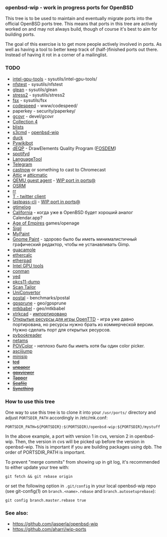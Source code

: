 ### openbsd-wip - work in progress ports for OpenBSD

This tree is to be used to maintain and eventually migrate ports into the
official OpenBSD ports tree. This means that ports in this tree are actively
worked on and may not always build, though of course it's best to aim for
building ports.

The goal of this exercise is to get more people actively involved in ports. As
well as having a tool to better keep track of (half-)finished ports out there.
Instead of having it rot in a corner of a mailinglist.

### TODO

* [intel-gpu-tools](https://cgit.freedesktop.org/xorg/app/intel-gpu-tools/) - sysutils/intel-gpu-tools/
* [nfstest](http://wiki.linux-nfs.org/wiki/index.php/NFStest) - sysutils/nfstest
* [glean](http://glean.sourceforge.net/run.html) - sysutils/glean
* [stress2](https://people.freebsd.org/~pho/stress/) - sysutils/stress2
* [fsx](https://codemonkey.org.uk/projects/fsx/) - sysutils/fsx
* [codespeed](https://github.com/tobami/codespeed) - www/codespeed/
* paperkey - security/paperkey/
* [gcovr](http://gcovr.com/) - devel/gcovr
* [Collection 4](https://collectd.org/wiki/index.php/Collection_4)
* [blists](http://www.openwall.com/blists/)
* [s3cmd](http://s3tools.org/s3cmd) - [openbsd-wip](https://github.com/jasperla/openbsd-wip/tree/master/net/s3cmd)
* [duck](https://duck.sh/)
* [Pywikibot](https://www.mediawiki.org/wiki/Manual:Pywikibot/ru)
* [dEQP](https://android.googlesource.com/platform/external/deqp/) - DrawElements Quality Program ([FOSDEM](https://archive.fosdem.org/2015/schedule/event/gl_testing/attachments/slides/670/export/events/attachments/gl_testing/slides/670/slides.pdf))
* [spotifyd](https://simonpersson.github.io/spotifyd/)
* [LanguageTool](https://languagetool.org/)
* [Telegram](https://github.com/vysheng/tg)
* [castnow](https://github.com/xat/castnow) or something to cast to Chromecast
* [Attic](https://attic-backup.org/) и [atticmatic](https://torsion.org/atticmatic/)
* [QEMU guest agent](http://wiki.qemu.org/Features/QAPI/GuestAgent) - [WIP port in ports@](http://comments.gmane.org/gmane.os.openbsd.ports/65642)
* [OSRM](http://project-osrm.org/)
* [rr](http://rr-project.org/)
* [T - twitter client](https://sferik.github.io/t/)
* [lastpass-cli](https://github.com/lastpass/lastpass-cli) - [WIP port in ports@](http://openbsd-archive.7691.n7.nabble.com/NEW-security-lastpass-cli-td267355.html)
* [gtimelog](https://github.com/gtimelog/gtimelog)
* [California](https://wiki.gnome.org/Apps/California) - когда уже в OpenBSD будет хороший аналог Calendar.app?
* [Age of Empires](http://openage.sft.mx) games/openage
* [Sigil](https://code.google.com/p/sigil/)
* [MyPaint](http://mypaint.intilinux.com/?page_id=9)
* [Gnome Paint](https://launchpad.net/gnome-paint) - здорово было бы иметь минималистичный графический редактор, чтобы не устанавливать Gimp.
* [guacamole](https://guac-dev.org/doc/gug/installing-guacamole.html#building-guacamole-from-source)
* [ethercalc](https://ethercalc.org/)
* [etherpad](https://github.com/ether/pad)
* [Intel GPU tools](https://cgit.freedesktop.org/xorg/app/intel-gpu-tools/)
* [conman](https://code.google.com/p/conman/)
* [yed](https://www.yworks.com/en/products_yed_about.html)
* [pkcs11-dump](https://sites.google.com/site/alonbarlev/pkcs11-utilities)
* [Scan Tailor](http://scantailor.sourceforge.net/)
* [UniConvertor](http://www.sk1project.org/modules.php?name=Products&product=uniconvertor&op=download)
* [postal](https://doc.coker.com.au/projects/postal/) - benchmarks/postal
* [gpsprune](https://activityworkshop.net/software/prune/) - geo/gpsprune
* [mtkbabel](https://sourceforge.net/projects/mtkbabel/) - geo/mtkbabel
* [xtrkcad](https://sourceforge.net/projects/xtrkcad-fork/) - [импортировано](http://ports.su/cad/xtrkcad)
* [Открытые ресурсы для игры OpenTTD](https://bundles.openttdcoop.org/) - игра уже давно портирована, но ресурсы нужно брать из коммерческой версии. Нужно сделать порт для открытых ресурсов.
* [pybookreader](https://sourceforge.net/projects/pybookreader/)
* [netams](http://netams.com)
* [POVColor](https://sourceforge.net/projects/povcolor/) - неплохо было бы иметь хотя бы один color picker.
* [asciijump](http://otak.k-k.pl/asciijump/gallery.php)
* [minisip](http://freshmeat.net/projects/minisip/)
* ~~[ted](https://www.nllgg.nl/Ted/)~~
* ~~[unpaper](http://unpaper.berlios.de/)~~
* ~~[gpxviewer](https://blog.sarine.nl/gpx-viewer/)~~
* ~~[Tapper](https://tapper.github.io/Tapper/)~~
* ~~[Seafile](https://www.seafile.com/en/home/)~~
* ~~[Syncthing](https://github.com/syncthing/syncthing/)~~


### How to use this tree

One way to use this tree is to clone it into your `/usr/ports/` directory and
adjust `PORTSDIR_PATH` accordingly in /etc/mk.conf:

	PORTSDIR_PATH=${PORTSDIR}:$(PORTSDIR)/openbsd-wip:${PORTSDIR}/mystuff

In the above example, a port with version 1 in cvs, version 2 in openbsd-wip.
Then, the version in cvs will be picked up before the version in openbsd-wip.
This is important if you are building packages using dpb. The order of 
PORTSDIR_PATH is important.

To prevent "merge commits" from showing up in git log, it's recommended to
either update your tree with:

	git fetch && git rebase origin

or set the following option in `.git/config` in your local openbsd-wip repo
(see git-config(1) on `branch.<name>.rebase` and `branch.autosetuprebase`):

	git config branch.master.rebase true

### See also:

* https://github.com/jasperla/openbsd-wip
* https://github.com/aharri/wip-ports
